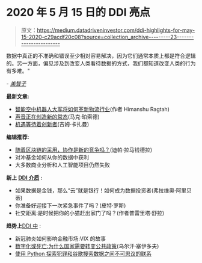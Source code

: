 # 2020 年 5 月 15 日的 DDI 亮点

> 原文：<https://medium.datadriveninvestor.com/ddi-highlights-for-may-15-2020-c29acdf20c08?source=collection_archive---------23----------------------->

数据中真正的不准确和错误至少相对容易解决，因为它们通常本质上都是符合逻辑的。另一方面，偏见涉及到改变人类看待数据的方式，我们都知道改变人类的行为有多难。"

*-* [*美智子*](https://www.datadriveninvestor.com/2020/04/07/please-dont-let-the-data-speak/)

**最新文章:**

*   [智能空中机器人大军将如何革新物流行业](https://www.datadriveninvestor.com/2020/05/15/how-armies-of-intelligent-aerial-robots-will-revolutionize-the-logistics-industry/)(作者 Himanshu Ragtah)
*   [声音正在创造新的常态](https://www.datadriveninvestor.com/2020/05/14/voice-is-creating-the-new-normal/)(马克·珀索德)
*   [机遇等待着创新者](https://www.datadriveninvestor.com/2020/05/14/opportunity-awaits-the-innovators/)(吉姆·卡扎曼)

**编辑推荐:**

*   [随着区块链的采用，协作是新的竞争吗？](https://www.datadriveninvestor.com/2020/03/27/with-blockchain-adoption-is-collaboration-the-new-competition/)(迪帕·拉马钱德拉)
*   对冲基金如何从你的数据中获利
*   大多数商业分析和人工智能项目仍然失败

**新上** [**DDI 介质**](https://medium.com/datadriveninvestor) **:**

*   如果数据是金钱，那么“云”就是银行！如何成为数据投资者(弗拉维奥·阿里贝蒂)
*   你准备好迎接下一次紧急事件了吗？(皮特·罗斯)
*   社交距离:是时候把你的小猫赶出家门了吗？(作者普雷里塔·舒拉)

**趋势上**[DDI 中](https://medium.com/datadriveninvestor/trending) :

*   新冠肺炎如何影响金融市场:VIX 的故事
*   [数字化或死亡:为什么国家需要转变公共政策](https://medium.com/datadriveninvestor/digitalize-or-die-why-states-need-to-transform-their-public-policy-d63ab9e2134c)(乌尔汗·塞伊多夫)
*   [使用 Python 探索犯罪和谷歌搜索数据之间不可思议的联系](https://medium.com/datadriveninvestor/exploring-the-inconceivable-link-between-crime-and-google-search-data-using-python-15c0d2b3a161)